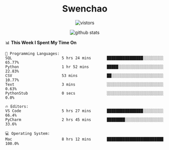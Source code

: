 <h1 align="center">Swenchao</h3>

<p align="center">
  <img src="https://visitor-badge.glitch.me/badge?page_id=Swenchao" alt="vistors" />
</p>

<p align="center">
  <img src="https://github-readme-stats.vercel.app/api?username=Swenchao&count_private=true&show_icons=true&theme=vue-dark&hide_title=true" alt="github stats" />
</p>

<!--START_SECTION:waka-->
📊 **This Week I Spent My Time On** 

```text
💬 Programming Languages: 
SQL                      5 hrs 24 mins       ████████████████░░░░░░░░░   65.77% 
Python                   1 hr 52 mins        █████░░░░░░░░░░░░░░░░░░░░   22.83% 
CSV                      53 mins             ██░░░░░░░░░░░░░░░░░░░░░░░   10.77% 
Text                     3 mins              ░░░░░░░░░░░░░░░░░░░░░░░░░   0.63% 
PythonStub               0 secs              ░░░░░░░░░░░░░░░░░░░░░░░░░   0.0%

🔥 Editors: 
VS Code                  5 hrs 27 mins       ████████████████░░░░░░░░░   66.4% 
PyCharm                  2 hrs 45 mins       ████████░░░░░░░░░░░░░░░░░   33.6%

💻 Operating System: 
Mac                      8 hrs 12 mins       █████████████████████████   100.0%

```


<!--END_SECTION:waka-->
